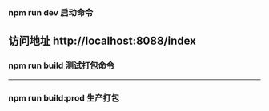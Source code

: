 ### npm run dev 启动命令
访问地址 http://localhost:8088/index
---
### npm run  build 测试打包命令
---
### npm run  build:prod 生产打包
